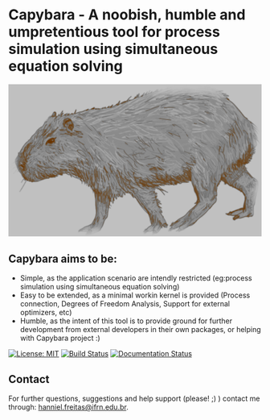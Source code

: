 # Capybara - A noobish, humble and umpretentious tool for process simulation using simultaneous equation solving

![](https://github.com/hfsf/capybara/blob/master/docs/imgs/capybara_mod.png)

## Capybara aims to be:

* Simple, as the application scenario are intendly restricted (eg:process simulation using simultaneous equation solving)
* Easy to be extended, as a minimal workin kernel is provided (Process connection, Degrees of Freedom Analysis, Support for external optimizers, etc)
* Humble, as the intent of this tool is to provide ground for further development from external developers in their own packages, or helping with Capybara project :)

[![License: MIT](https://img.shields.io/badge/License-MIT-yellow.svg)](https://opensource.org/licenses/MIT)
[![Build Status](https://travis-ci.com/hfsf/capybara.svg?branch=master)](https://travis-ci.com/hfsf/capybara)
[![Documentation Status](https://readthedocs.org/projects/capybara/badge/?version=latest)](https://capybara.readthedocs.io/en/latest/?badge=latest)

## Contact

For further questions, suggestions and help support (please! ;) ) contact me through: <hanniel.freitas@ifrn.edu.br>.

